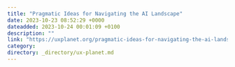 ```yaml
---
title: "Pragmatic Ideas for Navigating the AI Landscape"
date: 2023-10-23 08:52:29 +0000
dateadded: 2023-10-24 00:01:09 +0100
description: ""
link: "https://uxplanet.org/pragmatic-ideas-for-navigating-the-ai-landscape-721f590955ae?source=rss----819cc2aaeee0---4"
category:
directory: _directory/ux-planet.md
---
```

